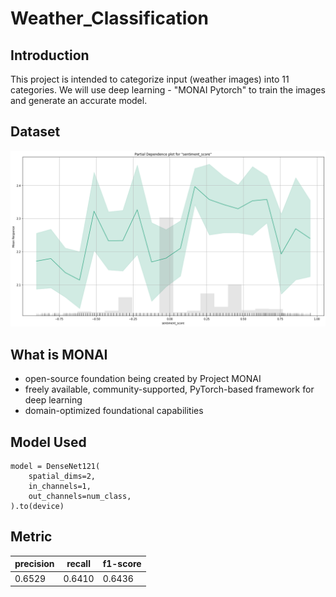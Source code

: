 # Weather_Classification

## Introduction
This project is intended to categorize input (weather images) into 11 categories. We will use deep learning  - "MONAI Pytorch" to train the images and generate an accurate model.

## Dataset
![Goal2](https://github.com/TinaLiu46/Predicting-Dogecoin-Stock-Performance-using-Twitter-Data/blob/main/Images/goal3.png?raw=true "Title")

## What is MONAI

- open-source foundation being created by Project MONAI
- freely available, community-supported, PyTorch-based framework for deep learning 
- domain-optimized foundational capabilities 

## Model Used
```
model = DenseNet121(
    spatial_dims=2,            
    in_channels=1,
    out_channels=num_class,
).to(device)
```

## Metric 

| precision | recall | f1-score   |
| ------------- | ------------- | ------------- |
| 0.6529  | 0.6410  | 0.6436|

